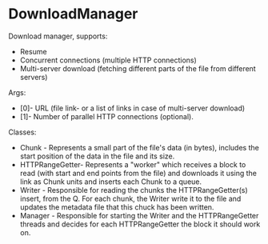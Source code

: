 # DownloadManager

Download manager, supports:  
- Resume 
- Concurrent connections (multiple HTTP connections) 
- Multi-server download (fetching different parts of the file from different servers)

Args:
- [0]- URL (file link- or a list of links in case of multi-server download)
- [1]- Number of parallel HTTP connections (optional).


Classes:
- Chunk - Represents a small part of the file's data (in bytes), includes the start position of the data in the file
and its size.
- HTTPRangeGetter- Represents a "worker" which receives a block to read (with start and end points from the file) 
and downloads it using the link as Chunk units and inserts each Chunk to a queue.
- Writer - Responsible for reading the chunks the HTTPRangeGetter(s) insert, from the Q. 
For each chunk, the Writer write it to the file and updates the metadata file that this chuck has been written.
- Manager - Responsible for starting the Writer and the HTTPRangeGetter threads and decides for each 
HTTPRangeGetter the block it should work on.

